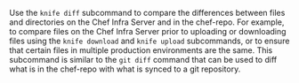 Use the `knife diff` subcommand to compare the differences between files
and directories on the Chef Infra Server and in the chef-repo. For
example, to compare files on the Chef Infra Server prior to uploading or
downloading files using the `knife download` and `knife upload`
subcommands, or to ensure that certain files in multiple production
environments are the same. This subcommand is similar to the `git diff`
command that can be used to diff what is in the chef-repo with what is
synced to a git repository.